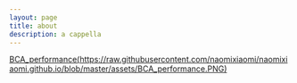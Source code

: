 ```yaml
---
layout: page
title: about
description: a cappella
---
```


[BCA_performance(https://raw.githubusercontent.com/naomixiaomi/naomixiaomi.github.io/blob/master/assets/BCA_performance.PNG)](https://www.youtube.com/watch?v=BTP-QD6OtKw&index=2&list=PLTiIvn_CHbv1PiDdgAIuB9bZ5ivGmEzyr)

